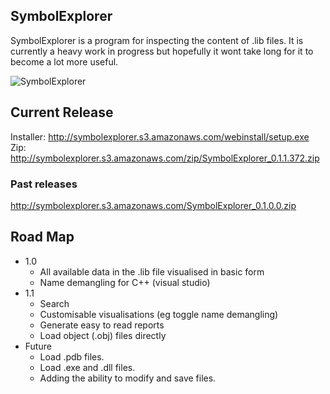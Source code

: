 ## SymbolExplorer
SymbolExplorer is a program for inspecting the content of .lib files. It is currently a heavy work in progress but hopefully it wont take long for it to become a lot more useful.

![SymbolExplorer](http://symbolexplorer.s3.amazonaws.com/img/SymbolExplorer_0.1.1.372.png)

## Current Release
Installer: http://symbolexplorer.s3.amazonaws.com/webinstall/setup.exe
Zip: http://symbolexplorer.s3.amazonaws.com/zip/SymbolExplorer_0.1.1.372.zip

### Past releases
http://symbolexplorer.s3.amazonaws.com/SymbolExplorer_0.1.0.0.zip

## Road Map
* 1.0
  * All available data in the .lib file visualised in basic form
  * Name demangling for C++ (visual studio)
* 1.1
  * Search
  * Customisable visualisations (eg toggle name demangling)
  * Generate easy to read reports
  * Load object (.obj) files directly
* Future
  * Load .pdb files.
  * Load .exe and .dll files.
  * Adding the ability to modify and save files.
